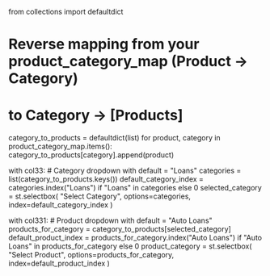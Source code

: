 from collections import defaultdict

# Reverse mapping from your product_category_map (Product → Category) 
# to Category → [Products]
category_to_products = defaultdict(list)
for product, category in product_category_map.items():
    category_to_products[category].append(product)

with col33:
    # Category dropdown with default = "Loans"
    categories = list(category_to_products.keys())
    default_category_index = categories.index("Loans") if "Loans" in categories else 0
    selected_category = st.selectbox(
        "Select Category",
        options=categories,
        index=default_category_index
    )

with col331:
    # Product dropdown with default = "Auto Loans"
    products_for_category = category_to_products[selected_category]
    default_product_index = products_for_category.index("Auto Loans") if "Auto Loans" in products_for_category else 0
    product_category = st.selectbox(
        "Select Product",
        options=products_for_category,
        index=default_product_index
    )
